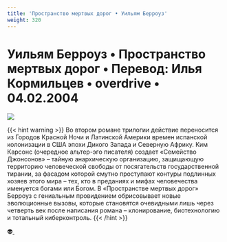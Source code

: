 ```yaml
---
title: 'Пространство мертвых дорог • Уильям Берроуз'
weight: 320
---
```


# Уильям Берроуз • **Пространство мертвых дорог** • Перевод: Илья Кормильцев • overdrive • 04.02.2004

![](/img/dorog.gif)

{{< hint warning >}}
Во втором романе трилогии действие переносится из Городов Красной Ночи и Латинской Америки времен испанской колонизации в США эпохи Дикого Запада и Северную Африку. Ким Карсонс (очередное альтер-эго писателя) создает «Семейство Джонсонов» – тайную анархическую организацию, защищающую территорию человеческой свободы от посягательств государственной тирании, за фасадом которой смутно проступают контуры подлинных хозяев этого мира – тех, кто в преданиях и мифах человечества именуется богами или Богом. В «Пространстве мертвых дорог» Берроуз с гениальным провидением обрисовывает новые эволюционные вызовы, которые становятся очевидными лишь через четверть век после написания романа – клонирование, биотехнологию и тотальный киберконтроль.
{{< /hint >}}


👽[ ](http://flibusta.is/b/91947)